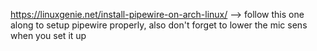 https://linuxgenie.net/install-pipewire-on-arch-linux/ --> follow this one along to setup pipewire properly, also don't forget to lower the mic sens when you set it up

